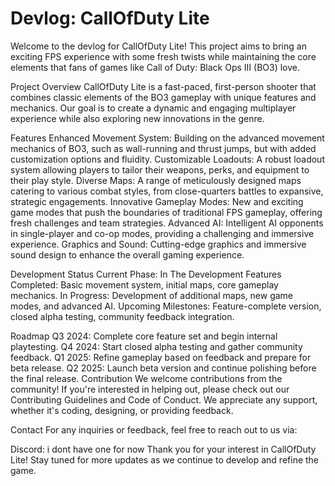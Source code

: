 # Devlog: CallOfDuty Lite
Welcome to the devlog for CallOfDuty Lite! This project aims to bring an exciting FPS experience with some fresh twists while maintaining the core elements that fans of games like Call of Duty: Black Ops III (BO3) love.

Project Overview
CallOfDuty Lite is a fast-paced, first-person shooter that combines classic elements of the BO3 gameplay with unique features and mechanics. Our goal is to create a dynamic and engaging multiplayer experience while also exploring new innovations in the genre.

Features
Enhanced Movement System: Building on the advanced movement mechanics of BO3, such as wall-running and thrust jumps, but with added customization options and fluidity.
Customizable Loadouts: A robust loadout system allowing players to tailor their weapons, perks, and equipment to their play style.
Diverse Maps: A range of meticulously designed maps catering to various combat styles, from close-quarters battles to expansive, strategic engagements.
Innovative Gameplay Modes: New and exciting game modes that push the boundaries of traditional FPS gameplay, offering fresh challenges and team strategies.
Advanced AI: Intelligent AI opponents in single-player and co-op modes, providing a challenging and immersive experience.
Graphics and Sound: Cutting-edge graphics and immersive sound design to enhance the overall gaming experience.

Development Status
Current Phase: In The Development
Features Completed: Basic movement system, initial maps, core gameplay mechanics.
In Progress: Development of additional maps, new game modes, and advanced AI.
Upcoming Milestones: Feature-complete version, closed alpha testing, community feedback integration.

Roadmap
Q3 2024: Complete core feature set and begin internal playtesting.
Q4 2024: Start closed alpha testing and gather community feedback.
Q1 2025: Refine gameplay based on feedback and prepare for beta release.
Q2 2025: Launch beta version and continue polishing before the final release.
Contribution
We welcome contributions from the community! If you're interested in helping out, please check out our Contributing Guidelines and Code of Conduct. We appreciate any support, whether it's coding, designing, or providing feedback.

Contact
For any inquiries or feedback, feel free to reach out to us via:

Discord: i dont have one for now
Thank you for your interest in CallOfDuty Lite! Stay tuned for more updates as we continue to develop and refine the game.
